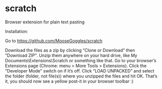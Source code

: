 # scratch
Browser extension for plain text pasting

Installation:

Go to https://github.com/MooseGoggles/scratch

Download the files as a zip by clicking “Clone or Download”  then "Download ZIP". 
Unzip them anywhere on your hard drive, like My Documents\Extensions\Scratch or something like that.
Go to your browser’s Extensions page (Chrome: menu > More Tools > Extensions). 
Click the "Developer Mode" switch on if it’s off. 
Click “LOAD UNPACKED” and select the folder (folder, not file(s)) where you unzipped the files and hit OK. 
That’s it, you should now see a yellow post-it in your browser toolbar  :)

